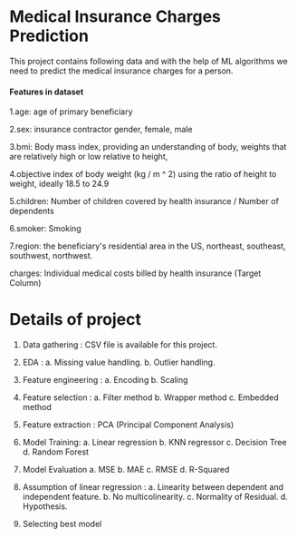 #  Medical Insurance Charges Prediction

This project contains following data and with the help of ML algorithms we need to 
predict the medical insurance charges for a person.  

#### Features in dataset

1.age: age of primary beneficiary

2.sex: insurance contractor gender, female, male

3.bmi: Body mass index, providing an understanding of body, weights that are relatively high or  low relative to height,

4.objective index of body weight (kg / m ^ 2) using the ratio of height to weight, ideally 18.5  to 24.9

5.children: Number of children covered by health insurance / Number of dependents

6.smoker: Smoking

7.region: the beneficiary's residential area in the US, northeast, southeast, southwest,     northwest.

charges: Individual medical costs billed by health insurance (Target Column)

# Details of project

1. Data gathering : CSV file is available for this project.

2. EDA :
    a. Missing value handling.
    b. Outlier handling.

3. Feature engineering :
    a. Encoding 
    b. Scaling

4. Feature selection :
    a. Filter method
    b. Wrapper method
    c. Embedded method

5. Feature extraction :
    PCA (Principal Component Analysis)

6. Model Training:
    a. Linear regression
    b. KNN regressor
    c. Decision Tree
    d. Random Forest

7. Model Evaluation
    a. MSE
    b. MAE
    c. RMSE
    d. R-Squared

9. Assumption of linear regression :
    a. Linearity between dependent and independent feature.
    b. No multicolinearity.
    c. Normality of Residual.
    d. Hypothesis.

10. Selecting best model 
